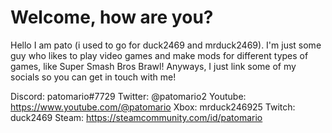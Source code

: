 # Welcome, how are you?
Hello I am pato (i used to go for duck2469 and mrduck2469). I'm just some guy who likes to play video games and make mods for different types of games, like Super Smash Bros Brawl! Anyways, I just link some of my socials so you can get in touch with me!

Discord: patomario#7729
Twitter: @patomario2
Youtube: https://www.youtube.com/@patomario
Xbox: mrduck246925
Twitch: duck2469
Steam: https://steamcommunity.com/id/patomario